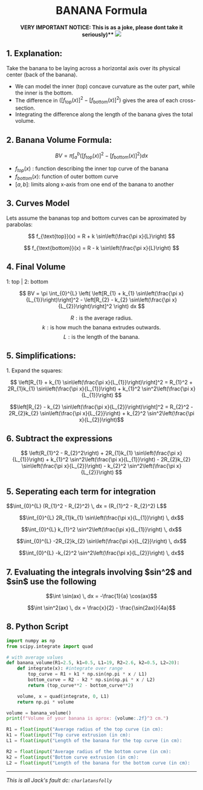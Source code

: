 <div align="center">
   <h1>BANANA Formula</h1>
   
   <b> VERY IMPORTANT NOTICE: This is as a joke, please dont take it seriously)** </b>
   <img src="https://github.com/user-attachments/assets/4bc3df09-cc20-4885-87d8-4001c7190040">
</div>

<div><h2>1. Explanation:</h2></div>

Take the banana to be laying across a horizontal axis over its physical center (back of the banana).  
* We can model the inner (top) concave curvature as the outer part, while the inner is the bottom.  
* The difference in $\left([f_{\text{top}}(x)]^2 - [f_{\text{bottom}}(x)]^2\right)$ gives the area of each cross-section.  
* Integrating the difference along the length of the banana gives the total volume.

<div><h2>2. Banana Volume Formula:</h2></div>

$$
BV = \pi \int_{a}^{b} \left( [f_{\text{top}}(x)]^2 - [f_{\text{bottom}}(x)]^2 \right) dx
$$

* $f_{top}(x)$ : function describing the inner top curve of the banana
* $f_{bottom}(x)$: function of outer bottom curve
* $[a, b]$: limits along x-axis from one end of the banana to another

<div><h2>3. Curves Model</h2></div>
Lets assume the bananas top and bottom curves can be aproximated by parabolas:

$$
f_{\text{top}}(x) = R + k \sin\left(\frac{\pi x}{L}\right)
$$

$$
f_{\text{bottom}}(x) = R - k \sin\left(\frac{\pi x}{L}\right)
$$


<div><h2>4. Final Volume</h2></div>
1: top | 2: bottom

$$
BV = \pi \int_{0}^{L} \left( \left[R_{1} + k_{1} \sin\left(\frac{\pi x}{L_{1}}\right)\right]^2 - \left[R_{2} - k_{2} \sin\left(\frac{\pi x}{L_{2}}\right)\right]^2 \right) dx
$$


$$R: \text{is the average radius.}$$
$$k: \text{is how much the banana extrudes outwards.}$$
$$L: \text{is the length of the banana.}$$


<div><h2>5. Simplifications:</h2></div>
1. Expand the squares:
   
$$
\left[R_{1} + k_{1} \sin\left(\frac{\pi x}{L_{1}}\right)\right]^2 = R_{1}^2 + 2R_{1}k_{1} \sin\left(\frac{\pi x}{L_{1}}\right) + k_{1}^2 \sin^2\left(\frac{\pi x}{L_{1}}\right)
$$

$$\left[R_{2} - k_{2} \sin\left(\frac{\pi x}{L_{2}}\right)\right]^2 = R_{2}^2 - 2R_{2}k_{2} \sin\left(\frac{\pi x}{L_{2}}\right) + k_{2}^2 \sin^2\left(\frac{\pi x}{L_{2}}\right)$$

<div><h2>6. Subtract the expressions</h2></div>

$$
\left(R_{1}^2 - R_{2}^2\right) + 2R_{1}k_{1} \sin\left(\frac{\pi x}{L_{1}}\right) + k_{1}^2 \sin^2\left(\frac{\pi x}{L_{1}}\right) - 2R_{2}k_{2} \sin\left(\frac{\pi x}{L_{2}}\right) - k_{2}^2 \sin^2\left(\frac{\pi x}{L_{2}}\right)
$$

<div><h2>5. Seperating each term for integration</h2></div>
$$\int_{0}^{L} (R_{1}^2 - R_{2}^2) \, dx = (R_{1}^2 - R_{2}^2) L$$

$$\int_{0}^{L} 2R_{1}k_{1} \sin\left(\frac{\pi x}{L_{1}}\right) \, dx$$

$$\int_{0}^{L} k_{1}^2 \sin^2\left(\frac{\pi x}{L_{1}}\right) \, dx$$

$$\int_{0}^{L} -2R_{2}k_{2} \sin\left(\frac{\pi x}{L_{2}}\right) \, dx$$

$$\int_{0}^{L} -k_{2}^2 \sin^2\left(\frac{\pi x}{L_{2}}\right) \, dx$$


<div><h2>7. Evaluating the integrals involving $sin^2$ and $sin$ use the following</h2></div>

$$\int \sin(ax) \, dx = -\frac{1}{a} \cos(ax)$$

$$\int \sin^2(ax) \, dx = \frac{x}{2} - \frac{\sin(2ax)}{4a}$$


<div><h2>8. Python Script</h2></div>

```py
import numpy as np
from scipy.integrate import quad

# with average values
def banana_volume(R1=2.5, k1=0.5, L1=19, R2=2.6, k2=0.5, L2=20):
    def integrate(x): #integrate over range
        top_curve = R1 + k1 * np.sin(np.pi * x / L1)
        bottom_curve = R2 - k2 * np.sin(np.pi * x / L2)
        return (top_curve**2 - bottom_curve**2)

    volume, x = quad(integrate, 0, L1)
    return np.pi * volume

volume = banana_volume()
print(f"Volume of your banana is aprox: {volume:.2f}^3 cm.")

R1 = float(input("Average radius of the top curve (in cm):              "))
k1 = float(input("Top curve extrusion (in cm):                          "))
L1 = float(input("Length of the banana for the top curve (in cm):       "))

R2 = float(input("Average radius of the bottom curve (in cm):           "))
k2 = float(input("Bottom curve extrusion (in cm):                       "))
L2 = float(input("Length of the banana for the bottom curve (in cm):    "))
```

---
*This is all Jack's fault dc: `charlatansfolly`*
